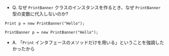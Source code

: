 - Q. なぜ `PrintBanner` クラスのインスタンスを作るとき、なぜ `PrintBanner` 型の変数に代入しないのか?

```
Print p = new PrintBanner("Hello");
```

```
PrintBanner p = new PrintBanner("Hello");
```

- A. 「`Print` インタフェースのメソッドだけを用いる」ということを強調したかったから
